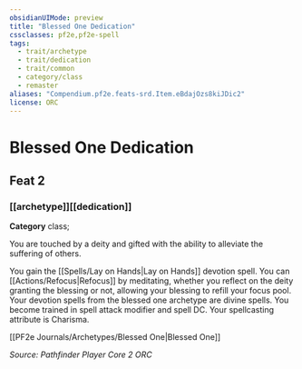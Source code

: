 ```yaml
---
obsidianUIMode: preview
title: "Blessed One Dedication"
cssclasses: pf2e,pf2e-spell
tags:
  - trait/archetype
  - trait/dedication
  - trait/common
  - category/class
  - remaster
aliases: "Compendium.pf2e.feats-srd.Item.eBdajOzs8kiJDic2"
license: ORC
---
```

# Blessed One Dedication
## Feat 2
### [[archetype]][[dedication]]

**Category** class; 




You are touched by a deity and gifted with the ability to alleviate the suffering of others.

You gain the [[Spells/Lay on Hands|Lay on Hands]] devotion spell. You can [[Actions/Refocus|Refocus]] by meditating, whether you reflect on the deity granting the blessing or not, allowing your blessing to refill your focus pool. Your devotion spells from the blessed one archetype are divine spells. You become trained in spell attack modifier and spell DC. Your spellcasting attribute is Charisma.

[[PF2e Journals/Archetypes/Blessed One|Blessed One]]

*Source: Pathfinder Player Core 2*
*ORC*